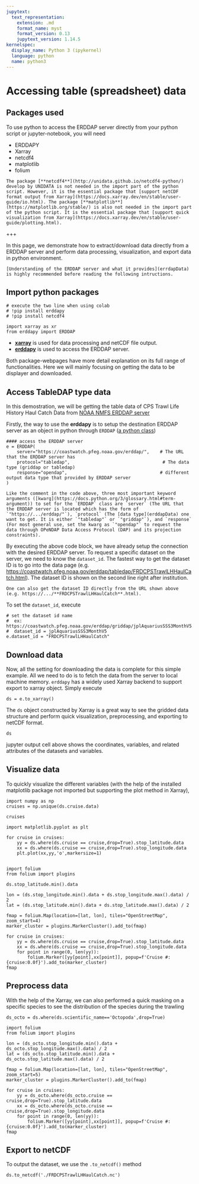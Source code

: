 ```yaml
---
jupytext:
  text_representation:
    extension: .md
    format_name: myst
    format_version: 0.13
    jupytext_version: 1.14.5
kernelspec:
  display_name: Python 3 (ipykernel)
  language: python
  name: python3
---
```


Accessing table (spreadsheet) data
===

## Packages used
To use python to access the ERDDAP server directly from your python script or jupyter-notebook, you will need
- ERDDAPY
- Xarray
- netcdf4 
- matplotlib
- folium

```{note}
The package [**netcdf4**](http://unidata.github.io/netcdf4-python/) develop by UNIDATA is not needed in the import part of the python script. However, it is the essential package that [support netCDF format output from Xarray](https://docs.xarray.dev/en/stable/user-guide/io.html). The package [**matplotlib**](https://matplotlib.org/stable/) is also not needed in the import part of the python script. It is the essential package that [support quick visualization from Xarray](https://docs.xarray.dev/en/stable/user-guide/plotting.html). 
```

+++

In this page, we demonstrate how to extract/download data directly from a ERDDAP server and perform data processing, visualization, and export data in python environment. 

```{tip}
[Understanding of the ERDDAP server and what it provides](errdapData) is highly recommended before reading the following intructions.
```

## Import python packages

```{code-cell} ipython3
# execute the two line when using colab
# !pip install erddapy
# !pip install netcdf4
```

```{code-cell} ipython3
import xarray as xr
from erddapy import ERDDAP
```

- [**xarray**](https://docs.xarray.dev/en/stable/getting-started-guide/why-xarray.html) is used for data processing and netCDF file output. 
- [**erddapy**](https://ioos.github.io/erddapy/00-quick_intro-output.html) is used to access the ERDDAP server.

Both package-webpages have more detail explanation on its full range of functionalities. 
Here we will mainly focusing on getting the data to be displayer and downloaded.


## Access TableDAP type data
In this demostration, we will be getting the table data of CPS Trawl Life History Haul Catch Data from [NOAA NMFS ERDDAP server](https://coastwatch.pfeg.noaa.gov/erddap/tabledap/FRDCPSTrawlLHHaulCatch.html)

Firstly, the way to use the **erddapy** is to setup the destination ERDDAP server as an object in python through `ERDDAP` ([a python class](https://docs.python.org/3/tutorial/classes.html))

```{code-cell} ipython3
#### access the ERDDAP server
e = ERDDAP(
    server="https://coastwatch.pfeg.noaa.gov/erddap/",    # The URL that the ERDDAP server has
    protocol="tabledap",                                   # The data type (griddap or tabledap)
    response="opendap",                                   # different output data type that provided by ERDDAP server       
)
```

```{note}
Like the comment in the code above, three most important keyword arguments ([kwarg](https://docs.python.org/3/glossary.html#term-argument)) to set for the `ERDDAP` class are `server` (The URL that the ERDDAP server is located which has the form of `"https://.../erddap/"`), `protocol` (The [data type](erddapData) one want to get. It is either `"tabledap"` or `"griddap"`), and `response` (For most general use, set the kwarg as `"opendap"` to request the data through OPeNDAP Data Access Protocol (DAP) and its projection constraints).
```
By executing the above code block, we have already setup the connection with the desired ERDDAP server. 
To request a specific dataset on the server, we need to know the `dataset_id`.
The fastest way to get the dataset ID is to go into the data page (e.g. https://coastwatch.pfeg.noaa.gov/erddap/tabledap/FRDCPSTrawlLHHaulCatch.html).
The dataset ID is shown on the second line right after institution. 
```{tip}
One can also get the dataset ID directly from the URL shown above (e.g. https://.../**FRDCPSTrawlLHHaulCatch**.html).
```
To set the `dataset_id`, execute

```{code-cell} ipython3
# set the dataset id name 
#  ex:  https://coastwatch.pfeg.noaa.gov/erddap/griddap/jplAquariusSSS3MonthV5.html
#  dataset_id = jplAquariusSSS3MonthV5
e.dataset_id = "FRDCPSTrawlLHHaulCatch"
```

## Download data 
Now, all the setting for downloading the data is complete for this simple example.
All we need to do is to fetch the data from the server to local machine memory.
`erddapy` has a widely used Xarray backend to support export to xarray object. 
Simply execute

```{code-cell} ipython3
ds = e.to_xarray()
```

The `ds` object constructed by Xarray is a great way to see the gridded data structure and perform quick visualization, preprocessing, and exporting to netCDF format.

```{code-cell} ipython3
ds
```

jupyter output cell above shows the coordinates, variables, and related attributes of the datasets and variables. 


## Visualize data 
To quickly visualize the different variables (with the help of the installed matplotlib package not imported but supporting the plot method in Xarray),

```{code-cell} ipython3
import numpy as np
cruises = np.unique(ds.cruise.data)
```

```{code-cell} ipython3
cruises
```

```{code-cell} ipython3
import matplotlib.pyplot as plt

for cruise in cruises:
    yy = ds.where(ds.cruise == cruise,drop=True).stop_latitude.data
    xx = ds.where(ds.cruise == cruise,drop=True).stop_longitude.data
    plt.plot(xx,yy,'o',markersize=1)
    
```

```{code-cell} ipython3
import folium
from folium import plugins

ds.stop_latitude.min().data

lon = (ds.stop_longitude.min().data + ds.stop_longitude.max().data) / 2
lat = (ds.stop_latitude.min().data + ds.stop_latitude.max().data) / 2

fmap = folium.Map(location=[lat, lon], tiles="OpenStreetMap", zoom_start=4)
marker_cluster = plugins.MarkerCluster().add_to(fmap)

for cruise in cruises:
    yy = ds.where(ds.cruise == cruise,drop=True).stop_latitude.data
    xx = ds.where(ds.cruise == cruise,drop=True).stop_longitude.data
    for point in range(0, len(yy)):
        folium.Marker([yy[point],xx[point]], popup=f'Cruise #: {cruise:0.0f}').add_to(marker_cluster)
fmap
```

## Preprocess data
With the help of the Xarray, we can also performed a quick masking on a specific species to see the distribution of the species during the trawling

```{code-cell} ipython3
ds_octo = ds.where(ds.scientific_name=='Octopoda',drop=True)
```

```{code-cell} ipython3
import folium
from folium import plugins

lon = (ds_octo.stop_longitude.min().data + ds_octo.stop_longitude.max().data) / 2
lat = (ds_octo.stop_latitude.min().data + ds_octo.stop_latitude.max().data) / 2

fmap = folium.Map(location=[lat, lon], tiles="OpenStreetMap", zoom_start=5)
marker_cluster = plugins.MarkerCluster().add_to(fmap)

for cruise in cruises:
    yy = ds_octo.where(ds_octo.cruise == cruise,drop=True).stop_latitude.data
    xx = ds_octo.where(ds_octo.cruise == cruise,drop=True).stop_longitude.data
    for point in range(0, len(yy)):
        folium.Marker([yy[point],xx[point]], popup=f'Cruise #: {cruise:0.0f}').add_to(marker_cluster)
fmap
```

## Export to netCDF
To output the dataset, we use the `.to_netcdf()` method
```
ds.to_netcdf('./FRDCPSTrawlLHHaulCatch.nc')
```
